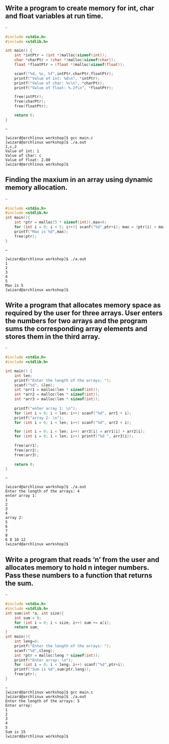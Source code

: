 ## Write a program to create memory for int, char and float variables at run time.
```c
~

#include <stdio.h>
#include <stdlib.h>

int main() {
    int *intPtr = (int *)malloc(sizeof(int));
    char *charPtr = (char *)malloc(sizeof(char));
    float *floatPtr = (float *)malloc(sizeof(float));

    scanf("%d, %c, %f",intPtr,charPtr,floatPtr);
    printf("Value of int: %d\n", *intPtr);
    printf("Value of char: %c\n", *charPtr);
    printf("Value of float: %.2f\n", *floatPtr);

    free(intPtr);
    free(charPtr);
    free(floatPtr);

    return 0;
}

```
```
~

[wizard@archlinux workshop]$ gcc main.c 
[wizard@archlinux workshop]$ ./a.out 
1,c,2
Value of int: 1
Value of char: c
Value of float: 2.00
[wizard@archlinux workshop]$ 
```
>
## Finding the maxium in an array using dynamic memory allocation.
```c
~

#include <stdio.h>
#include <stdlib.h>
int main(){
    int *ptr = malloc(5 * sizeof(int)),max=0;
    for (int i = 0; i < 5; i++){ scanf("%d",ptr+i); max = (ptr[i] > max)? ptr[i]:max; } 
    printf("Max is %d",max);
    free(ptr);
}
```
```
~

[wizard@archlinux workshop]$ ./a.out 
1
2
3
4
5
Max is 5
[wizard@archlinux workshop]$ 
```
>
## Write a program that allocates memory space as required by the user for three arrays. User enters the numbers for two arrays and the program sums the corresponding array elements and stores them in the third array.
```c
~

#include <stdio.h>
#include <stdlib.h>

int main() {
    int len;
    printf("Enter the length of the arrays: ");
    scanf("%d", &len);
    int *arr1 = malloc(len * sizeof(int));
    int *arr2 = malloc(len * sizeof(int));
    int *arr3 = malloc(len * sizeof(int));
    
    printf("enter array 1: \n");
    for (int i = 0; i < len; i++) scanf("%d", arr1 + i);
    printf("array 2: \n");
    for (int i = 0; i < len; i++) scanf("%d", arr2 + i);

    for (int i = 0; i < len; i++) arr3[i] = arr1[i] + arr2[i];
    for (int i = 0; i < len; i++) printf("%d ", arr3[i]);
    
    free(arr1);
    free(arr2);
    free(arr3);
    
    return 0;
}

```
```
~

[wizard@archlinux workshop]$ ./a.out 
Enter the length of the arrays: 4
enter array 1: 
1
2
3
4
array 2: 
5
6
7
8
6 8 10 12 
[wizard@archlinux workshop]$ 
```
## Write a program that reads ‘n’ from the user and allocates memory to hold n integer numbers. Pass these numbers to a function that returns the sum.
```c
~

#include <stdio.h>
#include <stdlib.h>
int sum(int *a, int size){
    int sum = 0;
    for (int i = 0; i < size; i++) sum += a[i];
    return sum;
}
int main(){
    int leng=0;
    printf("Enter the length of the arrays: ");
    scanf("%d",&leng);
    int *ptr = malloc(leng * sizeof(int));
    printf("Enter array: \n");
    for (int i = 0; i < leng; i++) scanf("%d",ptr+i);
    printf("Sum is %d",sum(ptr,leng));
    free(ptr);
}
```
```
~
[wizard@archlinux workshop]$ gcc main.c 
[wizard@archlinux workshop]$ ./a.out 
Enter the length of the arrays: 5
Enter array: 
1
2
3
4
5
Sum is 15
[wizard@archlinux workshop]$ 
```
